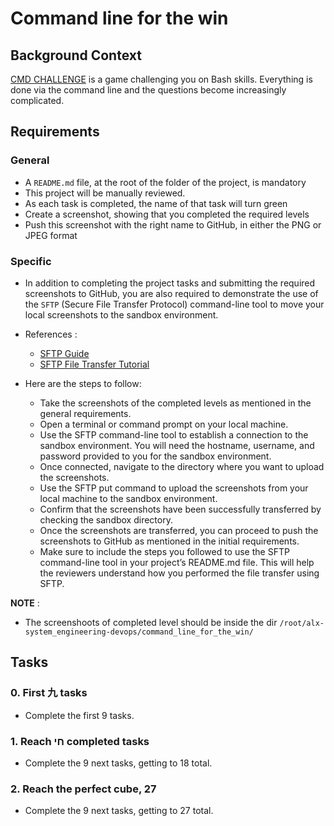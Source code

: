 # Command line for the win

## Background Context

[CMD CHALLENGE](https://cmdchallenge.com/) is a game challenging you on Bash skills. Everything is done via the command line and the questions become increasingly complicated.

## Requirements
### General

   - A `README.md` file, at the root of the folder of the project, is mandatory
   - This project will be manually reviewed.
   - As each task is completed, the name of that task will turn green
   - Create a screenshot, showing that you completed the required levels
   - Push this screenshot with the right name to GitHub, in either the PNG or JPEG format

### Specific

   - In addition to completing the project tasks and submitting the required screenshots to GitHub, you are also required to demonstrate the use of the `SFTP` (Secure File Transfer Protocol) command-line tool to move your local screenshots to the sandbox environment.

   - References :

       - [SFTP Guide](https://man.openbsd.org/sftp)
       - [SFTP File Transfer Tutorial](https://www.digitalocean.com/community/tutorials/how-to-use-sftp-to-securely-transfer-files-with-a-remote-server)

   - Here are the steps to follow:

       - Take the screenshots of the completed levels as mentioned in the general requirements.
       - Open a terminal or command prompt on your local machine.
       - Use the SFTP command-line tool to establish a connection to the sandbox environment. You will need the hostname, username, and password provided to you for the sandbox environment.
       - Once connected, navigate to the directory where you want to upload the screenshots.
       - Use the SFTP put command to upload the screenshots from your local machine to the sandbox environment.
       - Confirm that the screenshots have been successfully transferred by checking the sandbox directory.
       - Once the screenshots are transferred, you can proceed to push the screenshots to GitHub as mentioned in the initial requirements.
       - Make sure to include the steps you followed to use the SFTP command-line tool in your project’s README.md file. This will help the reviewers understand how you performed the file transfer using SFTP.

**NOTE** :

   - The screenshoots of completed level should be inside the dir `/root/alx-system_engineering-devops/command_line_for_the_win/`

## Tasks

### 0. First 九 tasks
- Complete the first 9 tasks.

### 1. Reach חי completed tasks
- Complete the 9 next tasks, getting to 18 total.

### 2. Reach the perfect cube, 27
- Complete the 9 next tasks, getting to 27 total.

